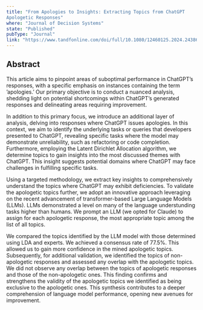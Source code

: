 ```yaml
---
title: "From Apologies to Insights: Extracting Topics from ChatGPT
Apologetic Responses"
where: "Journal of Decision Systems"
state: "Published"
pubType: "Journal"
link: "https://www.tandfonline.com/doi/full/10.1080/12460125.2024.2438610"
---
```


## Abstract

This article aims to pinpoint areas of suboptimal performance in ChatGPT’s responses,
with a specific emphasis on instances containing the term ’apologies.’ Our
primary objective is to conduct a nuanced analysis, shedding light on potential
shortcomings within ChatGPT’s generated responses and delineating areas requiring
improvement.

In addition to this primary focus, we introduce an additional layer of analysis,
delving into responses where ChatGPT issues apologies. In this context, we aim to
identify the underlying tasks or queries that developers presented to ChatGPT,
revealing specific tasks where the model may demonstrate unreliability, such as refactoring
or code completion. Furthermore, employing the Latent Dirichlet Allocation algorithm,
we determine topics to gain insights into the most discussed themes with ChatGPT.
This insight suggests potential domains where ChatGPT may face challenges in fulfilling specific tasks.

Using a targeted methodology, we extract key insights to comprehensively understand the topics where ChatGPT may
exhibit deficiencies. To validate the apologetic topics further, we adopt an innovative approach leveraging
on the recent advancement of transformer-based Large Language Models (LLMs). LLMs demonstrated a level
on many of the language understunding tasks higher than humans. We prompt an LLM (we opted for Claude) to assign for
each apologetic response, the most appropriate topic among the list of all topics.

We compared the topics identified by the LLM model with those determined using LDA and experts.
We achieved a consensus rate of 77.5%. This allowed us to gain more confidence in the mined apologetic topics.
Subsequently, for additional validation, we identified the topics of non-apologetic responses and assessed any overlap
with the apologetic topics. We did not observe any overlap between the topics of apologetic responses
and those of the non-apologetic ones. This finding confirms and strengthens the validity of the apologetic topics
we identified as being exclusive to the apologetic ones. This synthesis contributes to a deeper comprehension of language
model performance, opening new avenues for improvement.
